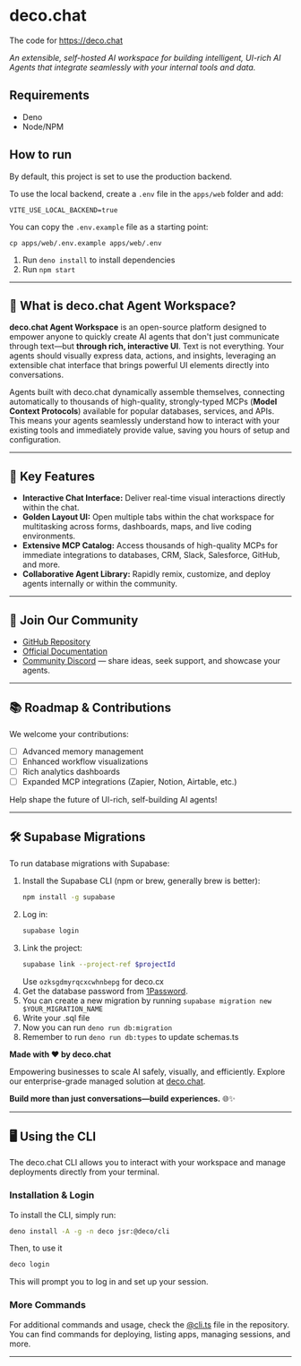 # deco.chat

The code for <https://deco.chat>

_An extensible, self-hosted AI workspace for building intelligent, UI-rich AI
Agents that integrate seamlessly with your internal tools and data._

## Requirements

- Deno
- Node/NPM

## How to run

By default, this project is set to use the production backend.

To use the local backend, create a `.env` file in the `apps/web` folder and add:

```
VITE_USE_LOCAL_BACKEND=true
```

You can copy the `.env.example` file as a starting point:

```
cp apps/web/.env.example apps/web/.env
```

1. Run `deno install` to install dependencies
2. Run `npm start`

---

## 🎯 What is deco.chat Agent Workspace?

**deco.chat Agent Workspace** is an open-source platform designed to empower
anyone to quickly create AI agents that don't just communicate through text—but
**through rich, interactive UI**. Text is not everything. Your agents should
visually express data, actions, and insights, leveraging an extensible chat
interface that brings powerful UI elements directly into conversations.

Agents built with deco.chat dynamically assemble themselves, connecting
automatically to thousands of high-quality, strongly-typed MCPs (**Model Context
Protocols**) available for popular databases, services, and APIs. This means
your agents seamlessly understand how to interact with your existing tools and
immediately provide value, saving you hours of setup and configuration.

---

## 🧩 Key Features

- **Interactive Chat Interface:** Deliver real-time visual interactions directly
  within the chat.
- **Golden Layout UI:** Open multiple tabs within the chat workspace for
  multitasking across forms, dashboards, maps, and live coding environments.
- **Extensive MCP Catalog:** Access thousands of high-quality MCPs for immediate
  integrations to databases, CRM, Slack, Salesforce, GitHub, and more.
- **Collaborative Agent Library:** Rapidly remix, customize, and deploy agents
  internally or within the community.

---

## 🔗 Join Our Community

- [GitHub Repository](https://github.com/deco-cx/chat)
- [Official Documentation](https://docs.deco.chat)
- [Community Discord](https://deco.cx/discord) — share ideas, seek support, and
  showcase your agents.

---

## 📚 Roadmap & Contributions

We welcome your contributions:

- [ ] Advanced memory management
- [ ] Enhanced workflow visualizations
- [ ] Rich analytics dashboards
- [ ] Expanded MCP integrations (Zapier, Notion, Airtable, etc.)

Help shape the future of UI-rich, self-building AI agents!

---

## 🛠️ Supabase Migrations

To run database migrations with Supabase:

1. Install the Supabase CLI (npm or brew, generally brew is better):
   ```sh
   npm install -g supabase
   ```
2. Log in:
   ```sh
   supabase login
   ```
3. Link the project:
   ```sh
   supabase link --project-ref $projectId
   ```
   Use `ozksgdmyrqcxcwhnbepg` for deco.cx
4. Get the database password from
   [1Password](https://decocx.1password.com/app#/v254wmdcgkot7sbjm2rrzsqgzu/Search/v254wmdcgkot7sbjm2rrzsqgzu63fbqw56r7ee5okdfbbk3s2q5a?itemListId=supabase).
5. You can create a new migration by running
   `supabase migration new $YOUR_MIGRATION_NAME`
6. Write your .sql file
7. Now you can run `deno run db:migration`
8. Remember to run `deno run db:types` to update schemas.ts

**Made with ❤️ by deco.chat**

Empowering businesses to scale AI safely, visually, and efficiently. Explore our
enterprise-grade managed solution at [deco.chat](https://deco.chat).

**Build more than just conversations—build experiences.** 🌐✨

---

## 🖥️ Using the CLI

The deco.chat CLI allows you to interact with your workspace and manage
deployments directly from your terminal.

### Installation & Login

To install the CLI, simply run:

```sh
deno install -A -g -n deco jsr:@deco/cli
```

Then, to use it

```sh
deco login
```

This will prompt you to log in and set up your session.

### More Commands

For additional commands and usage, check the [@cli.ts](./packages/cli/cli.ts)
file in the repository. You can find commands for deploying, listing apps,
managing sessions, and more.

---
